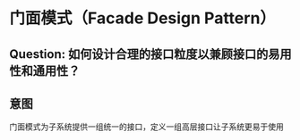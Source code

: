 # 门面模式（Facade Design Pattern）

## Question: 如何设计合理的接口粒度以兼顾接口的易用性和通用性？

## 意图
门面模式为子系统提供一组统一的接口，定义一组高层接口让子系统更易于使用

